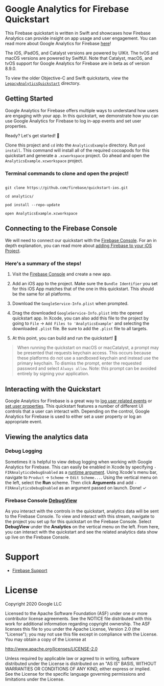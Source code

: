# Google Analytics for Firebase Quickstart

This Firebase quickstart is written in Swift and showcases how Firebase
Analytics can provide insight on app usage and user engagement. You can read more
about Google Analytics for Firebase [here](https://firebase.google.com/docs/analytics)!

The iOS, iPadOS, and Catalyst versions are powered by UIKit. The tvOS and macOS
versions are powered by SwiftUI. Note that Catalyst, macOS, and tvOS support for Google
Analytics for Firebase are in beta as of version 8.9.0.

To view the older Objective-C and Swift quickstarts, view the
[`LegacyAnalyticsQuickstart`](https://github.com/firebase/quickstart-ios/blob/master/analytics/LegacyAnalyticsQuickstart)
directory.

## Getting Started

Google Analytics for Firebase offers multiple ways to understand how users are
engaging with your app. In this quickstart, we demonstrate how you can use
Google Analytics for Firebase to log in-app events and set user properties.

Ready? Let's get started! 🚀

Clone this project and `cd` into the `AnalyticsExample` directory.
Run `pod install`. This command will install all of the required cocoapods
for this quickstart and generate a `.xcworkspace` project. Go ahead and
open the `AnalyticsExample.xcworkspace` project.

### Terminal commands to clone and open the project!
```terminal

git clone https://github.com/firebase/quickstart-ios.git

cd analytics/

pod install --repo-update

open AnalyticsExample.xcworkspace
```

## Connecting to the Firebase Console

We will need to connect our quickstart with the
[Firebase Console](https://console.firebase.google.com). For an in
depth explanation, you can read more about
[adding Firebase to your iOS Project](https://firebase.google.com/docs/ios/setup).

### Here's a summary of the steps!
1. Visit the [Firebase Console](https://console.firebase.google.com)
and create a new app.

2. Add an iOS app to the project. Make sure the `Bundle Identifier` you
set for this iOS App matches that of the one in this quickstart. This should be the
same for all platforms.

3. Download the `GoogleService-Info.plist` when prompted.

4. Drag the downloaded `GoogleService-Info.plist` into the opened
quickstart app. In Xcode, you can also add this file to the project by going
to `File` → `Add Files to 'AnalyticsExample'` and selecting the
downloaded `.plist` file. Be sure to add the `.plist` file to all targets.

5. At this point, you can build and run the quickstart! 🎉

> When running the quickstart on macOS or macCatalyst, a prompt may be
> presented that requests keychain access. This occurs because these platforms
> do not use a sandboxed keychain and instead use the primary keychain. To
> dismiss the prompt, enter the requested password and select `Always allow`.
> Note: this prompt can be avoided entirely by signing your application.

## Interacting with the Quickstart

Google Analytics for Firebase is a great way to
[log user related events](https://firebase.google.com/docs/analytics/events?platform=ios)
or [set user properties](https://firebase.google.com/docs/analytics/user-properties?platform=ios).
This quickstart features a number of different UI controls that a user can interact with.
Depending on the control, Google Analytics for Firebase is used to either set a
user property or log an appropriate event.

## Viewing the analytics data

### Debug Logging
Sometimes it is helpful to view debug logging when working with
Google Analytics for Firebase. This can easily be enabled in Xcode by
specifying `-FIRAnalyticsDebugEnabled` as a [runtime argument](http://goo.gl/RfcP7r).
Using Xcode's menu bar, navigate to `Product` → `Scheme` → `Edit Scheme...`.
Using the vertical menu on the left, select the **Run** scheme.
Then click **Arguments** and add  `-FIRAnalyticsDebugEnabled` as an
argument passed on launch. Done! ✓

### Firebase Console [DebugView](https://firebase.google.com/docs/analytics/debugview)

As you interact with the controls in the quickstart, analytics data will be sent to the
Firebase Console. To view and interact with this stream, navigate to the project you
set up for this quickstart on the Firebase Console. Select **DebugView** under the
**Analytics** on the vertical menu on the left. From here, you can interact with the
quickstart and see the related analytics data show up live on the Firebase Console.

# Support

- [Firebase Support](https://firebase.google.com/support/)

# License

Copyright 2020 Google LLC


Licensed to the Apache Software Foundation (ASF) under one or more contributor
license agreements.  See the NOTICE file distributed with this work for
additional information regarding copyright ownership.  The ASF licenses this
file to you under the Apache License, Version 2.0 (the "License"); you may not
use this file except in compliance with the License.  You may obtain a copy of
the License at

http://www.apache.org/licenses/LICENSE-2.0

Unless required by applicable law or agreed to in writing, software
distributed under the License is distributed on an "AS IS" BASIS, WITHOUT
WARRANTIES OR CONDITIONS OF ANY KIND, either express or implied.  See the
License for the specific language governing permissions and limitations under
the License.
